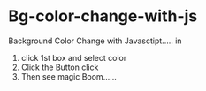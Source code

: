 # Bg-color-change-with-js
Background Color Change with Javasctipt.....
in
1) click 1st box and select color
2) Click the Button click
3) Then see magic Boom......
